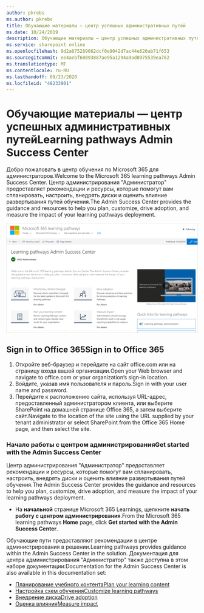 ```yaml
---
author: pkrebs
ms.author: pkrebs
title: Обучающие материалы — центр успешных административных путей
ms.date: 10/24/2019
description: Обучающие материалы — центр успешных административных путей
ms.service: sharepoint online
ms.openlocfilehash: 9d2a675289662dcf0e9042d7ac44e620ab71f653
ms.sourcegitcommit: ee4aebf60893887ae95a1294a9ad8975539ea762
ms.translationtype: MT
ms.contentlocale: ru-RU
ms.lasthandoff: 09/23/2020
ms.locfileid: "48233901"
---
```

# <a name="learning-pathways-admin-success-center"></a><span data-ttu-id="03d73-103">Обучающие материалы — центр успешных административных путей</span><span class="sxs-lookup"><span data-stu-id="03d73-103">Learning pathways Admin Success Center</span></span>

<span data-ttu-id="03d73-104">Добро пожаловать в центр обучения по Microsoft 365 для администраторов.</span><span class="sxs-lookup"><span data-stu-id="03d73-104">Welcome to the Microsoft 365 learning pathways Admin Success Center.</span></span> <span data-ttu-id="03d73-105">Центр администрирования "Администратор" предоставляет рекомендации и ресурсы, которые помогут вам спланировать, настроить, внедрять диски и оценить влияние развертывания путей обучения.</span><span class="sxs-lookup"><span data-stu-id="03d73-105">The Admin Success Center provides the guidance and resources to help you plan, customize, drive adoption, and measure the impact of your learning pathways deployment.</span></span>

![cg-successcenter.png](media/cg-successcenter.png)

## <a name="sign-in-to-office-365"></a><span data-ttu-id="03d73-107">Sign in to Office 365</span><span class="sxs-lookup"><span data-stu-id="03d73-107">Sign in to Office 365</span></span> 

1.  <span data-ttu-id="03d73-108">Откройте веб-браузер и перейдите на сайт office.com или на страницу входа вашей организации.</span><span class="sxs-lookup"><span data-stu-id="03d73-108">Open your Web browser and navigate to office.com or your organization’s sign-in location.</span></span> 
2.  <span data-ttu-id="03d73-109">Войдите, указав имя пользователя и пароль.</span><span class="sxs-lookup"><span data-stu-id="03d73-109">Sign in with your user name and password.</span></span>
3.  <span data-ttu-id="03d73-110">Перейдите к расположению сайта, используя URL-адрес, предоставленный администратором клиента, или выберите SharePoint на домашней странице Office 365, а затем выберите сайт.</span><span class="sxs-lookup"><span data-stu-id="03d73-110">Navigate to the location of the site using the URL supplied by your tenant administrator or select SharePoint from the Office 365 Home page, and then select the site.</span></span> 

### <a name="get-started-with-the-admin-success-center"></a><span data-ttu-id="03d73-111">Начало работы с центром администрирования</span><span class="sxs-lookup"><span data-stu-id="03d73-111">Get started with the Admin Success Center</span></span>

<span data-ttu-id="03d73-112">Центр администрирования "Администратор" предоставляет рекомендации и ресурсы, которые помогут вам спланировать, настроить, внедрять диски и оценить влияние развертывания путей обучения.</span><span class="sxs-lookup"><span data-stu-id="03d73-112">The Admin Success Center provides the guidance and resources to help you plan, customize, drive adoption, and measure the impact of your learning pathways deployment.</span></span> 

- <span data-ttu-id="03d73-113">На **начальной** странице Microsoft 365 Learnings, щелкните **начать работу с центром администрирования**.</span><span class="sxs-lookup"><span data-stu-id="03d73-113">From the Microsoft 365 learning pathways **Home** page, click **Get started with the Admin Success Center**.</span></span>

<span data-ttu-id="03d73-114">Обучающие пути предоставляют рекомендации в центре администрирования в решении.</span><span class="sxs-lookup"><span data-stu-id="03d73-114">Learning pathways provides guidance within the Admin Success Center in the solution.</span></span> <span data-ttu-id="03d73-115">Документация для центра администрирования "Администратор" также доступна в этом наборе документации:</span><span class="sxs-lookup"><span data-stu-id="03d73-115">Documentation for the Admin Success Center is also available in this documentation set:</span></span> 

- [<span data-ttu-id="03d73-116">Планирование учебного контента</span><span class="sxs-lookup"><span data-stu-id="03d73-116">Plan your learning content</span></span>](custom_plancontent.md)
- [<span data-ttu-id="03d73-117">Настройка схем обучения</span><span class="sxs-lookup"><span data-stu-id="03d73-117">Customize learning pathways</span></span>](custom_overview.md)
- [<span data-ttu-id="03d73-118">Внедрение диска</span><span class="sxs-lookup"><span data-stu-id="03d73-118">Drive adoption</span></span>](driveadoption.md)
- [<span data-ttu-id="03d73-119">Оценка влияния</span><span class="sxs-lookup"><span data-stu-id="03d73-119">Measure impact</span></span>](custom_measureimpact.md)

